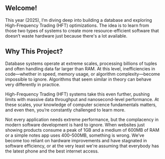 ## **Welcome!**
This year (2025), I’m diving deep into building a database and exploring High-Frequency Trading (HFT) optimizations. The idea is to learn from those two types of systems to create more resource-efficient software that doesn’t waste hardware just because there's a lot available.

## **Why This Project?**
Database systems operate at extreme scales, processing billions of tuples and often handling data far larger than RAM. At this level, inefficiencies in code—whether in speed, memory usage, or algorithm complexity—become impossible to ignore. Algorithms that seem similar in theory can behave very differently in practice.

High-Frequency Trading (HFT) systems take this even further, pushing limits with massive data throughput and nanosecond-level performance. At these scales, your knowledge of computer science fundamentals matters, and even then, you’re constantly challenged to learn more.

Not every application needs extreme performance, but the complacency in modern software development is hard to ignore. When websites just showing products  consume a peak of 1GB and a medium of 600MB of RAM or a simple notes app uses 400–500MB, something is wrong. We’ve become too reliant on hardware improvements and have stagnated in software efficiency, or at the very least we're assuming that everybody has the latest phone and the best internet access.


